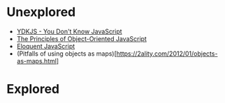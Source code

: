 # Unexplored
* [YDKJS - You Don't Know JavaScript](https://github.com/getify/You-Dont-Know-JS/tree/1st-ed)
* [The Principles of Object-Oriented JavaScript](https://www.amazon.com/Principles-Object-Oriented-JavaScript-Nicholas-Zakas/dp/1593275404)
* [Eloquent JavaScript](https://eloquentjavascript.net/)
* (Pitfalls of using objects as maps)[https://2ality.com/2012/01/objects-as-maps.html]

# Explored
